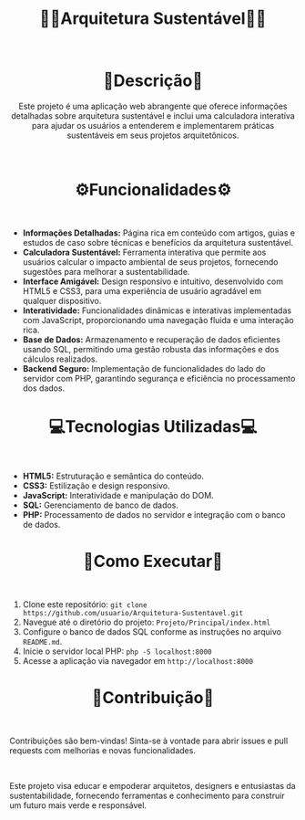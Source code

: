 <!DOCTYPE html>
<html lang="pt-BR">
<head>
    <meta charset="UTF-8">
    <meta name="viewport" content="width=device-width, initial-scale=1.0">
</head>
<body>

<h1 align="center">🏢🌳Arquitetura Sustentável🌳🏢</h1>
<br>

<h1 align="center">📢Descrição📢</h2>
<p align="center">Este projeto é uma aplicação web abrangente que oferece informações detalhadas sobre arquitetura sustentável e inclui uma calculadora interativa para ajudar os usuários a entenderem e implementarem práticas sustentáveis em seus projetos arquitetônicos.</p>
<br>
<h1 align="center">⚙️Funcionalidades⚙️</h1>
<br>
<ul>
    <li><strong>Informações Detalhadas:</strong> Página rica em conteúdo com artigos, guias e estudos de caso sobre técnicas e benefícios da arquitetura sustentável.</li>
    <li><strong>Calculadora Sustentável:</strong> Ferramenta interativa que permite aos usuários calcular o impacto ambiental de seus projetos, fornecendo sugestões para melhorar a sustentabilidade.</li>
    <li><strong>Interface Amigável:</strong> Design responsivo e intuitivo, desenvolvido com HTML5 e CSS3, para uma experiência de usuário agradável em qualquer dispositivo.</li>
    <li><strong>Interatividade:</strong> Funcionalidades dinâmicas e interativas implementadas com JavaScript, proporcionando uma navegação fluida e uma interação rica.</li>
    <li><strong>Base de Dados:</strong> Armazenamento e recuperação de dados eficientes usando SQL, permitindo uma gestão robusta das informações e dos cálculos realizados.</li>
    <li><strong>Backend Seguro:</strong> Implementação de funcionalidades do lado do servidor com PHP, garantindo segurança e eficiência no processamento dos dados.</li>
</ul>

<h1 align="center">💻Tecnologias Utilizadas💻</h1>
<br>
<ul>
    <li><strong>HTML5:</strong> Estruturação e semântica do conteúdo.</li>
    <li><strong>CSS3:</strong> Estilização e design responsivo.</li>
    <li><strong>JavaScript:</strong> Interatividade e manipulação do DOM.</li>
    <li><strong>SQL:</strong> Gerenciamento de banco de dados.</li>
    <li><strong>PHP:</strong> Processamento de dados no servidor e integração com o banco de dados.</li>
</ul>
<h1 align="center">🔨Como Executar🔨</h1>
<br>
<ol>
    <li>Clone este repositório: <code>git clone https://github.com/usuario/Arquitetura-Sustentavel.git</code></li>
    <li>Navegue até o diretório do projeto: <code>Projeto/Principal/index.html</code></li>
    <li>Configure o banco de dados SQL conforme as instruções no arquivo <code>README.md</code>.</li>
    <li>Inicie o servidor local PHP: <code>php -S localhost:8000</code></li>
    <li>Acesse a aplicação via navegador em <code>http://localhost:8000</code></li>
</ol>

<h1 align="center">🤝Contribuição🤝</h1>
<br>
<p>Contribuições são bem-vindas! Sinta-se à vontade para abrir issues e pull requests com melhorias e novas funcionalidades.</p>

<br>
<p>Este projeto visa educar e empoderar arquitetos, designers e entusiastas da sustentabilidade, fornecendo ferramentas e conhecimento para construir um futuro mais verde e responsável.</p>

</body>
</html>
